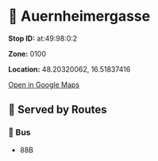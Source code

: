 # 🚉 Auernheimergasse


**Stop ID:** at:49:98:0:2

**Zone:** 0100

**Location:** 48.20320062, 16.51837416

[Open in Google Maps](https://www.google.com/maps?q=48.20320062,16.51837416)

## 🚆 Served by Routes

### 🚌 Bus
- 88B
